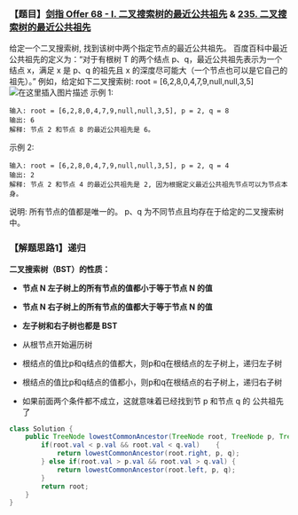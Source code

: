### 【题目】[剑指 Offer 68 - I. 二叉搜索树的最近公共祖先](https://leetcode-cn.com/problems/er-cha-sou-suo-shu-de-zui-jin-gong-gong-zu-xian-lcof/) & [235. 二叉搜索树的最近公共祖先](https://leetcode-cn.com/problems/lowest-common-ancestor-of-a-binary-search-tree/) 
给定一个二叉搜索树, 找到该树中两个指定节点的最近公共祖先。
百度百科中最近公共祖先的定义为：“对于有根树 T 的两个结点 p、q，最近公共祖先表示为一个结点 x，满足 x 是 p、q 的祖先且 x 的深度尽可能大（一个节点也可以是它自己的祖先）。”
例如，给定如下二叉搜索树:  root = [6,2,8,0,4,7,9,null,null,3,5]
![在这里插入图片描述](https://img-blog.csdnimg.cn/20200404153557137.png)
示例 1:

	输入: root = [6,2,8,0,4,7,9,null,null,3,5], p = 2, q = 8
	输出: 6 
	解释: 节点 2 和节点 8 的最近公共祖先是 6。
示例 2:

	输入: root = [6,2,8,0,4,7,9,null,null,3,5], p = 2, q = 4
	输出: 2
	解释: 节点 2 和节点 4 的最近公共祖先是 2, 因为根据定义最近公共祖先节点可以为节点本身。

说明:
所有节点的值都是唯一的。
p、q 为不同节点且均存在于给定的二叉搜索树中。
### 【解题思路1】递归
**二叉搜索树（BST）的性质：**
- **节点 N 左子树上的所有节点的值都小于等于节点 N 的值**
- **节点 N 右子树上的所有节点的值都大于等于节点 N 的值**
- **左子树和右子树也都是 BST**

- 从根节点开始遍历树
- 根结点的值比p和q结点的值都大，则p和q在根结点的左子树上，递归左子树
- 根结点的值比p和q结点的值都小，则p和q在根结点的右子树上，递归右子树
- 如果前面两个条件都不成立，这就意味着已经找到节 p 和节点 q 的 公共祖先了
```java
class Solution {
    public TreeNode lowestCommonAncestor(TreeNode root, TreeNode p, TreeNode q) {
        if(root.val < p.val && root.val < q.val)    {
            return lowestCommonAncestor(root.right, p, q);
        } else if(root.val > p.val && root.val > q.val) {
            return lowestCommonAncestor(root.left, p, q);
        }
        return root;
    }
}
```